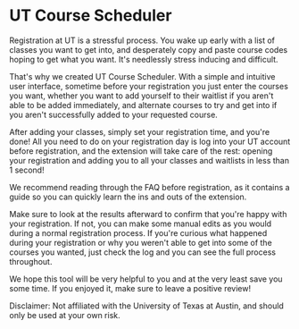 ﻿# UT Course Scheduler
 
Registration at UT is a stressful process. You wake up early with a list of classes you want to get into, and desperately copy and paste course codes hoping to get what you want. It's needlessly stress inducing and difficult.

That's why we created UT Course Scheduler. With a simple and intuitive user interface, sometime before your registration you just enter the courses you want, whether you want to add yourself to their waitlist if you aren't able to be added immediately, and alternate courses to try and get into if you aren't successfully added to your requested course.

After adding your classes, simply set your registration time, and you're done! All you need to do on your registration day is log into your UT account before registration, and the extension will take care of the rest: opening your registration and adding you to all your classes and waitlists in less than 1 second!

We recommend reading through the FAQ before registration, as it contains a guide so you can quickly learn the ins and outs of the extension.

Make sure to look at the results afterward to confirm that you're happy with your registration. If not, you can make some manual edits as you would during a normal registration process. If you're curious what happened during your registration or why you weren't able to get into some of the courses you wanted, just check the log and you can see the full process throughout. 

We hope this tool will be very helpful to you and at the very least save you some time. If you enjoyed it, make sure to leave a positive review!

Disclaimer: Not affiliated with the University of Texas at Austin, and should only be used at your own risk.

